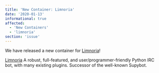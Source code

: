 ```yaml
---
title: 'New Container: Limnoria'
date: '2020-01-13'
informational: true
affected:
  - 'New Containers'
  - 'limnoria'
section: 'issue'
---
```

We have released a new container for [Limnoria](https://github.com/linuxserver/docker-limnoria)!

[Limnoria](https://github.com/ProgVal/limnoria) A robust, full-featured, and user/programmer-friendly Python IRC bot, with many existing plugins. Successor of the well-known Supybot.